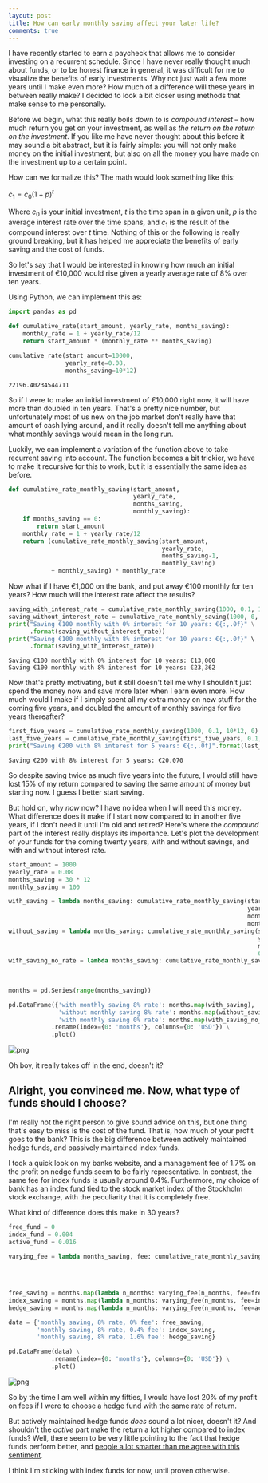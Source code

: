 ```yaml
---
layout: post
title: How can early monthly saving affect your later life?
comments: true
---
```


I have recently started to earn a paycheck that allows me to consider investing on a recurrent schedule. Since I have never really thought much about funds, or to be honest finance in general, it was difficult for me to visualize the benefits of early investments. Why not just wait a few more years until I make even more? How much of a difference will these years in between really make? I decided to look a bit closer using methods that make sense to me personally.

Before we begin, what this really boils down to is _compound interest_ – how much return you get on your investment, as well as _the return on the return on the investment_. If you like me have never thought about this before it may sound a bit abstract, but it is fairly simple: you will not only make money on the initial investment, but also on all the money you have made on the investment up to a certain point.

How can we formalize this? The math would look something like this:

$c_1 = c_0(1 + p)^t$

Where $c_0$ is your initial investment, $t$ is the time span in a given unit, $p$ is the average interest rate over the time spans, and $c_1$ is the result of the compound interest over $t$ time. Nothing of this or the following is really ground breaking, but it has helped me appreciate the benefits of early saving and the cost of funds.

So let's say that I would be interested in knowing how much an initial investment of €10,000 would rise given a yearly average rate of 8% over ten years.

Using Python, we can implement this as:


```python
import pandas as pd

def cumulative_rate(start_amount, yearly_rate, months_saving):
    monthly_rate = 1 + yearly_rate/12
    return start_amount * (monthly_rate ** months_saving)

cumulative_rate(start_amount=10000,
                yearly_rate=0.08,
                months_saving=10*12)
```




    22196.40234544711



So if I were to make an initial investment of €10,000 right now, it will have more than doubled in ten years. That's a pretty nice number, but unfortunately most of us new on the job market don't really have that amount of cash lying around, and it really doesn't tell me anything about what monthly savings would mean in the long run.

Luckily, we can implement a variation of the function above to take recurrent saving into account. The function becomes a bit trickier, we have to make it recursive for this to work, but it is essentially the same idea as before.


```python
def cumulative_rate_monthly_saving(start_amount,
                                   yearly_rate,
                                   months_saving,
                                   monthly_saving):
    if months_saving == 0:
        return start_amount
    monthly_rate = 1 + yearly_rate/12
    return (cumulative_rate_monthly_saving(start_amount,
                                           yearly_rate,
                                           months_saving-1,
                                           monthly_saving)
            + monthly_saving) * monthly_rate
```

Now what if I have €1,000 on the bank, and put away €100 monthly for ten years? How much will the interest rate affect the results?


```python
saving_with_interest_rate = cumulative_rate_monthly_saving(1000, 0.1, 10*12, 100)
saving_without_interest_rate = cumulative_rate_monthly_saving(1000, 0, 10*12, 100)
print("Saving €100 monthly with 0% interest for 10 years: €{:,.0f}" \
      .format(saving_without_interest_rate))
print("Saving €100 monthly with 8% interest for 10 years: €{:,.0f}" \
      .format(saving_with_interest_rate))
```

    Saving €100 monthly with 0% interest for 10 years: €13,000
    Saving €100 monthly with 8% interest for 10 years: €23,362


Now that's pretty motivating, but it still doesn't tell me why I shouldn't just spend the money now and save more later when I earn even more. How much would I make if I simply spent all my extra money on new stuff for the coming five years, and doubled the amount of monthly savings for five years thereafter?


```python
first_five_years = cumulative_rate_monthly_saving(1000, 0.1, 10*12, 0)
last_five_years = cumulative_rate_monthly_saving(first_five_years, 0.1, 5*12, 200)
print("Saving €200 with 8% interest for 5 years: €{:,.0f}".format(last_five_years))
```

    Saving €200 with 8% interest for 5 years: €20,070


So despite saving twice as much five years into the future, I would still have lost 15% of my return compared to saving the same amount of money but starting now. I guess I better start saving.

But hold on, why _now_ now? I have no idea when I will need this money. What difference does it make if I start now compared to in another five years, if I don't need it until I'm old and retired? Here's where the _compound_ part of the interest really displays its importance. Let's plot the development of your funds for the coming twenty years, with and without savings, and with and without interest rate.


```python
start_amount = 1000
yearly_rate = 0.08
months_saving = 30 * 12
monthly_saving = 100
```


```python
with_saving = lambda months_saving: cumulative_rate_monthly_saving(start_amount,
                                                                   yearly_rate,
                                                                   months_saving,
                                                                   monthly_saving)
without_saving = lambda months_saving: cumulative_rate_monthly_saving(start_amount,
                                                                      yearly_rate,
                                                                      months_saving,
                                                                      0)
with_saving_no_rate = lambda months_saving: cumulative_rate_monthly_saving(start_amount,
                                                                           0,
                                                                           months_saving,
                                                                           monthly_saving)
months = pd.Series(range(months_saving))

pd.DataFrame({'with monthly saving 8% rate': months.map(with_saving),
              'without monthly saving 8% rate': months.map(without_saving),
              'with monthly saving 0% rate': months.map(with_saving_no_rate)}) \
            .rename(index={0: 'months'}, columns={0: 'USD'}) \
            .plot()
```

![png](output_11_1.png)


Oh boy, it really takes off in the end, doesn't it?

## Alright, you convinced me. Now, what type of funds should I choose?

I'm really not the right person to give sound advice on this, but one thing that's easy to miss is the cost of the fund. That is, how much of your profit goes to the bank? This is the big difference between actively maintained hedge funds, and passively maintained index funds.

I took a quick look on my banks website, and a management fee of 1.7% on the profit on nedge funds seem to be fairly representative. In contrast, the same fee for index funds is usually around 0.4%. Furthermore, my choice of bank has an index fund tied to the stock market index of the Stockholm stock exchange, with the peculiarity that it is completely free.

What kind of difference does this make in 30 years?


```python
free_fund = 0
index_fund = 0.004
active_fund = 0.016

varying_fee = lambda months_saving, fee: cumulative_rate_monthly_saving(start_amount,
                                                                        yearly_rate-fee,
                                                                        months_saving,
                                                                        monthly_saving)

free_saving = months.map(lambda n_months: varying_fee(n_months, fee=free_fund))
index_saving = months.map(lambda n_months: varying_fee(n_months, fee=index_fund))
hedge_saving = months.map(lambda n_months: varying_fee(n_months, fee=active_fund))

data = {'monthly saving, 8% rate, 0% fee': free_saving,
        'monthly saving, 8% rate, 0.4% fee': index_saving,
        'monthly saving, 8% rate, 1.6% fee': hedge_saving}

pd.DataFrame(data) \
            .rename(index={0: 'months'}, columns={0: 'USD'}) \
            .plot()
```

![png](output_14_1.png)


So by the time I am well within my fifties, I would have lost 20% of my profit on fees if I were to choose a hedge fund with the same rate of return.

But actively maintained hedge funds _does_ sound a lot nicer, doesn't it? And shouldn't the _active_ part make the return a lot higher compared to index funds? Well, there seem to be very little pointing to the fact that hedge funds perform better, and [people a lot smarter than me agree with this sentiment](http://finance.yahoo.com/news/buffett-most-mportant-investment-lesson-211351601.html).

I think I'm sticking with index funds for now, until proven otherwise.
